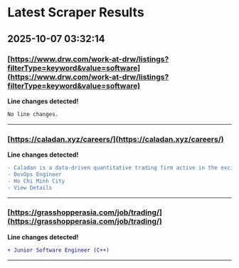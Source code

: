 # Latest Scraper Results

## 2025-10-07 03:32:14

### [https://www.drw.com/work-at-drw/listings?filterType=keyword&value=software](https://www.drw.com/work-at-drw/listings?filterType=keyword&value=software)

**Line changes detected!**

```diff
No line changes.
```

---
### [https://caladan.xyz/careers/](https://caladan.xyz/careers/)

**Line changes detected!**

```diff
- Caladan is a data-driven quantitative trading firm active in the exciting and emerging field of digital assets
- DevOps Engineer
- Ho Chi Minh City
- View Details
```

---
### [https://grasshopperasia.com/job/trading/](https://grasshopperasia.com/job/trading/)

**Line changes detected!**

```diff
+ Junior Software Engineer (C++)
```

---
